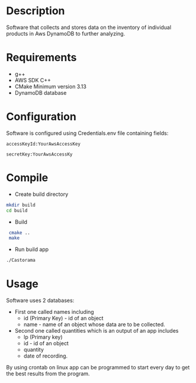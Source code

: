 # Description
Software that collects and stores data on the inventory of individual products in Aws DynamoDB to further analyzing. 
# Requirements
   * g++ 
   * AWS SDK C++ 
   * CMake Minimum version 3.13
   * DynamoDB database
# Configuration
Software is configured using Credentials.env file containing fields: 

```accessKeyId:YourAwsAccessKey```

```secretKey:YourAwsAccessKy```
# Compile
 * Create build directory
```bash
mkdir build
cd build
```
* Build 
```bash
 cmake ..
 make 
```
* Run build app
```bash
./Castorama
```
# Usage
Software uses 2 databases:
* First one called names including 
  - id (Primary Key) - id of an object 
  - name - name of an object whose data are to be collected.
* Second one called quantities which is an output of an app includes 
  * lp (Primary key)
  * id - id of an object
  * quantity
  * date of recording.

By using crontab on linux app can be programmed to start every day to get the best results from the program.